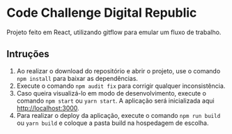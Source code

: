 # Code Challenge Digital Republic

Projeto feito em React, utilizando gitflow para emular um fluxo de trabalho. 

## Intruções 

1. Ao realizar o download do repositório e abrir o projeto, use o comando `npm install` para baixar as dependências.
2. Execute o comando `npm audit fix` para corrigir qualquer inconsistência.
3. Caso queira visualizá-lo em modo de desenvolvimento, execute o comando `npm start` ou `yarn start`. A aplicação será inicializada aqui [http://localhost:3000](http://localhost:3000).
4. Para realizar o deploy da aplicação, execute o comando `npm run build` ou `yarn build` e coloque a pasta build na hospedagem de escolha.
